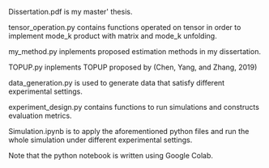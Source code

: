 Dissertation.pdf is my master' thesis.

tensor_operation.py contains functions operated on tensor in order to implement mode_k product with matrix and mode_k unfolding.

my_method.py inplements proposed estimation methods in my dissertation.

TOPUP.py inplements TOPUP proposed by (Chen, Yang, and Zhang, 2019)

data_generation.py is used to generate data that satisfy different experimental settings.

experiment_design.py contains functions to run simulations and constructs evaluation metrics.

Simulation.ipynb is to apply the aforementioned python files and run the whole simulation under different experimental settings.

Note that the python notebook is written using Google Colab.
